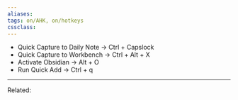 ```yaml
---
aliases:
tags: on/AHK, on/hotkeys 
cssclass:
---
```


- Quick Capture to Daily Note → Ctrl + Capslock 
- Quick Capture to Workbench → Ctrl + Alt + X 
- Activate Obsidian → Alt + O 
- Run Quick Add → Ctrl + q

---
Related:


